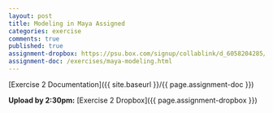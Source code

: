 ```yaml
---
layout: post
title: Modeling in Maya Assigned
categories: exercise
comments: true
published: true
assignment-dropbox: https://psu.box.com/signup/collablink/d_6058204285/11915a00eb1b89
assignment-doc: /exercises/maya-modeling.html
---
```


[Exercise 2 Documentation]({{ site.baseurl }}/{{ page.assignment-doc }})

**Upload by 2:30pm:** [Exercise 2 Dropbox]({{ page.assignment-dropbox }})
